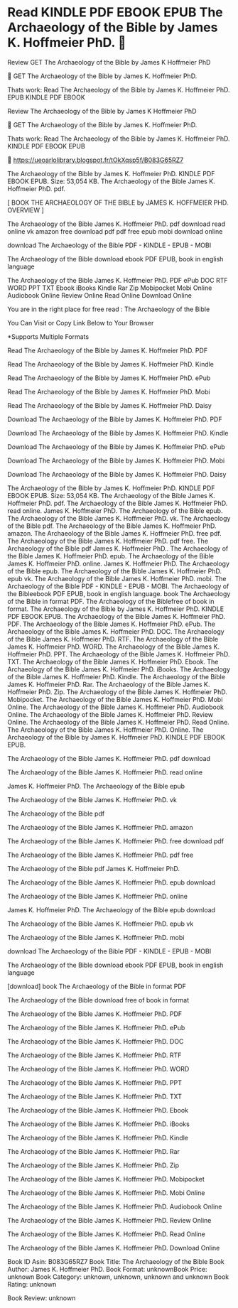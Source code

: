# Read KINDLE PDF EBOOK EPUB The Archaeology of the Bible by  James K. Hoffmeier PhD. 📔
Review GET The Archaeology of the Bible by James K Hoffmeier PhD

📄 GET The Archaeology of the Bible by James K. Hoffmeier PhD.

Thats work: Read The Archaeology of the Bible by James K. Hoffmeier PhD. EPUB KINDLE PDF EBOOK


Review The Archaeology of the Bible by James K Hoffmeier PhD

📔 GET The Archaeology of the Bible by James K. Hoffmeier PhD.

Thats work: Read The Archaeology of the Bible by James K. Hoffmeier PhD. KINDLE PDF EBOOK EPUB



👋 https://ueoarlolibrary.blogspot.fr/tOkXqsp5f/B083G65RZ7



The Archaeology of the Bible by James K. Hoffmeier PhD. KINDLE PDF EBOOK EPUB. Size: 53,054 KB. The Archaeology of the Bible James K. Hoffmeier PhD. pdf.

[ BOOK THE ARCHAEOLOGY OF THE BIBLE by JAMES K. HOFFMEIER PHD. OVERVIEW ]

The Archaeology of the Bible James K. Hoffmeier PhD. pdf download read online vk amazon free download pdf pdf free epub mobi download online

download The Archaeology of the Bible PDF - KINDLE - EPUB - MOBI

The Archaeology of the Bible download ebook PDF EPUB, book in english language

The Archaeology of the Bible James K. Hoffmeier PhD. PDF ePub DOC RTF WORD PPT TXT Ebook iBooks Kindle Rar Zip Mobipocket Mobi Online Audiobook Online Review Online Read Online Download Online

You are in the right place for free read : The Archaeology of the Bible

You Can Visit or Copy Link Below to Your Browser

*Supports Multiple Formats

Read The Archaeology of the Bible by James K. Hoffmeier PhD. PDF

Read The Archaeology of the Bible by James K. Hoffmeier PhD. Kindle

Read The Archaeology of the Bible by James K. Hoffmeier PhD. ePub

Read The Archaeology of the Bible by James K. Hoffmeier PhD. Mobi

Read The Archaeology of the Bible by James K. Hoffmeier PhD. Daisy

Download The Archaeology of the Bible by James K. Hoffmeier PhD. PDF

Download The Archaeology of the Bible by James K. Hoffmeier PhD. Kindle

Download The Archaeology of the Bible by James K. Hoffmeier PhD. ePub

Download The Archaeology of the Bible by James K. Hoffmeier PhD. Mobi

Download The Archaeology of the Bible by James K. Hoffmeier PhD. Daisy

The Archaeology of the Bible by James K. Hoffmeier PhD. KINDLE PDF EBOOK EPUB. Size: 53,054 KB. The Archaeology of the Bible James K. Hoffmeier PhD. pdf. The Archaeology of the Bible James K. Hoffmeier PhD. read online. James K. Hoffmeier PhD. The Archaeology of the Bible epub. The Archaeology of the Bible James K. Hoffmeier PhD. vk. The Archaeology of the Bible pdf. The Archaeology of the Bible James K. Hoffmeier PhD. amazon. The Archaeology of the Bible James K. Hoffmeier PhD. free pdf. The Archaeology of the Bible James K. Hoffmeier PhD. pdf free. The Archaeology of the Bible pdf James K. Hoffmeier PhD.. The Archaeology of the Bible James K. Hoffmeier PhD. epub. The Archaeology of the Bible James K. Hoffmeier PhD. online. James K. Hoffmeier PhD. The Archaeology of the Bible epub. The Archaeology of the Bible James K. Hoffmeier PhD. epub vk. The Archaeology of the Bible James K. Hoffmeier PhD. mobi. The Archaeology of the Bible PDF - KINDLE - EPUB - MOBI. The Archaeology of the Bibleebook PDF EPUB, book in english language. book The Archaeology of the Bible in format PDF. The Archaeology of the Biblefree of book in format. The Archaeology of the Bible by James K. Hoffmeier PhD. KINDLE PDF EBOOK EPUB. The Archaeology of the Bible James K. Hoffmeier PhD. PDF. The Archaeology of the Bible James K. Hoffmeier PhD. ePub. The Archaeology of the Bible James K. Hoffmeier PhD. DOC. The Archaeology of the Bible James K. Hoffmeier PhD. RTF. The Archaeology of the Bible James K. Hoffmeier PhD. WORD. The Archaeology of the Bible James K. Hoffmeier PhD. PPT. The Archaeology of the Bible James K. Hoffmeier PhD. TXT. The Archaeology of the Bible James K. Hoffmeier PhD. Ebook. The Archaeology of the Bible James K. Hoffmeier PhD. iBooks. The Archaeology of the Bible James K. Hoffmeier PhD. Kindle. The Archaeology of the Bible James K. Hoffmeier PhD. Rar. The Archaeology of the Bible James K. Hoffmeier PhD. Zip. The Archaeology of the Bible James K. Hoffmeier PhD. Mobipocket. The Archaeology of the Bible James K. Hoffmeier PhD. Mobi Online. The Archaeology of the Bible James K. Hoffmeier PhD. Audiobook Online. The Archaeology of the Bible James K. Hoffmeier PhD. Review Online. The Archaeology of the Bible James K. Hoffmeier PhD. Read Online. The Archaeology of the Bible James K. Hoffmeier PhD. Online. The Archaeology of the Bible by James K. Hoffmeier PhD. KINDLE PDF EBOOK EPUB.

The Archaeology of the Bible James K. Hoffmeier PhD. pdf download

The Archaeology of the Bible James K. Hoffmeier PhD. read online

James K. Hoffmeier PhD. The Archaeology of the Bible epub

The Archaeology of the Bible James K. Hoffmeier PhD. vk

The Archaeology of the Bible pdf

The Archaeology of the Bible James K. Hoffmeier PhD. amazon

The Archaeology of the Bible James K. Hoffmeier PhD. free download pdf

The Archaeology of the Bible James K. Hoffmeier PhD. pdf free

The Archaeology of the Bible pdf James K. Hoffmeier PhD.

The Archaeology of the Bible James K. Hoffmeier PhD. epub download

The Archaeology of the Bible James K. Hoffmeier PhD. online

James K. Hoffmeier PhD. The Archaeology of the Bible epub download

The Archaeology of the Bible James K. Hoffmeier PhD. epub vk

The Archaeology of the Bible James K. Hoffmeier PhD. mobi

download The Archaeology of the Bible PDF - KINDLE - EPUB - MOBI

The Archaeology of the Bible download ebook PDF EPUB, book in english language

[download] book The Archaeology of the Bible in format PDF

The Archaeology of the Bible download free of book in format

The Archaeology of the Bible James K. Hoffmeier PhD. PDF

The Archaeology of the Bible James K. Hoffmeier PhD. ePub

The Archaeology of the Bible James K. Hoffmeier PhD. DOC

The Archaeology of the Bible James K. Hoffmeier PhD. RTF

The Archaeology of the Bible James K. Hoffmeier PhD. WORD

The Archaeology of the Bible James K. Hoffmeier PhD. PPT

The Archaeology of the Bible James K. Hoffmeier PhD. TXT

The Archaeology of the Bible James K. Hoffmeier PhD. Ebook

The Archaeology of the Bible James K. Hoffmeier PhD. iBooks

The Archaeology of the Bible James K. Hoffmeier PhD. Kindle

The Archaeology of the Bible James K. Hoffmeier PhD. Rar

The Archaeology of the Bible James K. Hoffmeier PhD. Zip

The Archaeology of the Bible James K. Hoffmeier PhD. Mobipocket

The Archaeology of the Bible James K. Hoffmeier PhD. Mobi Online

The Archaeology of the Bible James K. Hoffmeier PhD. Audiobook Online

The Archaeology of the Bible James K. Hoffmeier PhD. Review Online

The Archaeology of the Bible James K. Hoffmeier PhD. Read Online

The Archaeology of the Bible James K. Hoffmeier PhD. Download Online

Book ID Asin: B083G65RZ7
Book Title: The Archaeology of the Bible
Book Author: James K. Hoffmeier PhD.
Book Format: unknownBook Price: unknown
Book Category: unknown, unknown, unknown and unknown
Book Rating: unknown

Book Review: unknown
